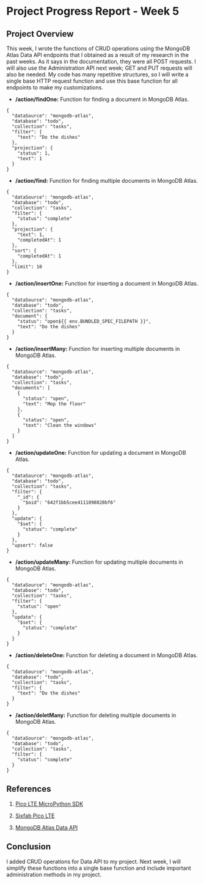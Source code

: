# Project Progress Report - Week 5

## Project Overview

This week, I wrote the functions of CRUD operations using the MongoDB Atlas Data API endpoints that I obtained as a result of my research in the past weeks. As it says in the documentation, they were all POST requests. I will also use the Administration API next week; GET and PUT requests will also be needed. My code has many repetitive structures, so I will write a single base HTTP request function and use this base function for all endpoints to make my customizations.

- **/action/findOne:** Function for finding a document in MongoDB Atlas.

```
{
  "dataSource": "mongodb-atlas",
  "database": "todo",
  "collection": "tasks",
  "filter": {
    "text": "Do the dishes"
  },
  "projection": {
    "status": 1,
    "text": 1
  }
}
```

- **/action/find:** Function for finding multiple documents in MongoDB Atlas.

```
{
  "dataSource": "mongodb-atlas",
  "database": "todo",
  "collection": "tasks",
  "filter": {
    "status": "complete"
  },
  "projection": {
    "text": 1,
    "completedAt": 1
  },
  "sort": {
    "completedAt": 1
  },
  "limit": 10
}
```

- **/action/insertOne:** Function for inserting a document in MongoDB Atlas.

```
{
  "dataSource": "mongodb-atlas",
  "database": "todo",
  "collection": "tasks",
  "document": {
    "status": "open${{ env.BUNDLED_SPEC_FILEPATH }}",
    "text": "Do the dishes"
  }
}
```

- **/action/insertMany:** Function for inserting multiple documents in MongoDB Atlas.

```
{
  "dataSource": "mongodb-atlas",
  "database": "todo",
  "collection": "tasks",
  "documents": [
    {
      "status": "open",
      "text": "Mop the floor"
    },
    {
      "status": "open",
      "text": "Clean the windows"
    }
  ]
}
```

- **/action/updateOne:** Function for updating a document in MongoDB Atlas.

```
{
  "dataSource": "mongodb-atlas",
  "database": "todo",
  "collection": "tasks",
  "filter": {
    "_id": {
      "$oid": "642f1bb5cee4111898828bf6"
    }
  },
  "update": {
    "$set": {
      "status": "complete"
    }
  },
  "upsert": false
}
```

- **/action/updateMany:** Function for updating multiple documents in MongoDB Atlas.

```
{
  "dataSource": "mongodb-atlas",
  "database": "todo",
  "collection": "tasks",
  "filter": {
    "status": "open"
  },
  "update": {
    "$set": {
      "status": "complete"
    }
  }
}
```

- **/action/deleteOne:** Function for deleting a document in MongoDB Atlas.

```
{
  "dataSource": "mongodb-atlas",
  "database": "todo",
  "collection": "tasks",
  "filter": {
    "text": "Do the dishes"
  }
}
```

- **/action/deletMany:** Function for deleting multiple documents in MongoDB Atlas.

```
{
  "dataSource": "mongodb-atlas",
  "database": "todo",
  "collection": "tasks",
  "filter": {
    "status": "complete"
  }
}
```

## References

1. [Pico LTE MicroPython SDK](https://github.com/sixfab/pico_lte_micropython-sdk)

2. [Sixfab Pico LTE](https://docs.sixfab.com/docs/sixfab-pico-lte-introduction)

3. [MongoDB Atlas Data API](https://www.mongodb.com/docs/atlas/app-services/data-api/openapi)

## Conclusion

I added CRUD operations for Data API to my project. Next week, I will simplify these functions into a single base function and include important administration methods in my project.
